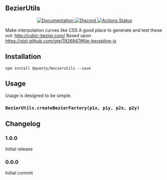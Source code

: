 ## BezierUtils
<div align="center">
  <a href="http://quenty.github.io/api/">
    <img src="https://img.shields.io/badge/docs-website-green.svg" alt="Documentation" />
  </a>
  <a href="https://discord.gg/mhtGUS8">
    <img src="https://img.shields.io/badge/discord-nevermore-blue.svg" alt="Discord" />
  </a>
  <a href="https://github.com/Quenty/NevermoreEngine/actions">
    <img src="https://github.com/Quenty/NevermoreEngine/workflows/lint/badge.svg" alt="Actions Status" />
  </a>
</div>

Make interpolation curves like CSS A good place to generate and test these out: http://cubic-bezier.com/ Based upon https://gist.github.com/gre/1926947#file-keyspline-js

## Installation
```
npm install @quenty/bezierutils --save
```

## Usage
Usage is designed to be simple.

### `BezierUtils.createBezierFactory(p1x, p1y, p2x, p2y)`


## Changelog

### 1.0.0
Initial release

### 0.0.0
Initial commit
